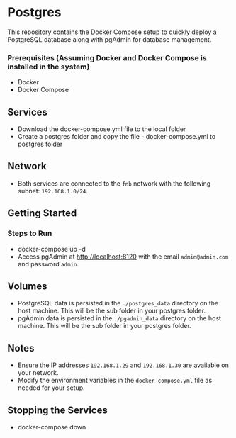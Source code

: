 
# Postgres

This repository contains the Docker Compose setup to quickly deploy a PostgreSQL database along with pgAdmin for database management.

### Prerequisites (Assuming Docker and Docker Compose is installed in the system)
- Docker
- Docker Compose

## Services
- Download the docker-compose.yml file to the local folder
- Create a postgres folder and copy the file - docker-compose.yml to postgres folder

## Network
- Both services are connected to the `fnb` network with the following subnet: `192.168.1.0/24`.

## Getting Started

###  Steps to Run
- docker-compose up -d
- Access pgAdmin at [http://localhost:8120](http://localhost:8120) with the email `admin@admin.com` and password `admin`.

## Volumes
- PostgreSQL data is persisted in the `./postgres_data` directory on the host machine. This will be the sub folder in your postgres folder.
- pgAdmin data is persisted in the `./pgadmin_data` directory on the host machine. This will be the sub folder in your postgres folder.

## Notes
- Ensure the IP addresses `192.168.1.29` and `192.168.1.30` are available on your network.
- Modify the environment variables in the `docker-compose.yml` file as needed for your setup.

## Stopping the Services
- docker-compose down


